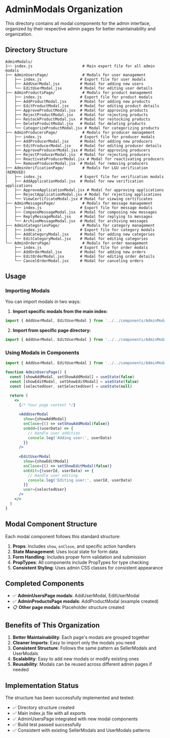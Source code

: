 # AdminModals Organization

This directory contains all modal components for the admin interface, organized by their respective admin pages for better maintainability and organization.

## Directory Structure

```
AdminModals/
├── index.js                      # Main export file for all admin modals
├── AdminUsersPage/               # Modals for user management
│   ├── index.js                 # Export file for user modals
│   ├── AddUserModal.jsx         # Modal for adding new users
│   └── EditUserModal.jsx        # Modal for editing user details
├── AdminProductsPage/            # Modals for product management
│   ├── index.js                 # Export file for product modals
│   ├── AddProductModal.jsx      # Modal for adding new products
│   ├── EditProductModal.jsx     # Modal for editing product details
│   ├── ApproveProductModal.jsx  # Modal for approving products
│   ├── RejectProductModal.jsx   # Modal for rejecting products
│   ├── RestockProductModal.jsx  # Modal for restocking products
│   ├── DeleteProductModal.jsx   # Modal for deleting products
│   └── CategorizeProductModal.jsx # Modal for categorizing products
├── AdminProducersPage/           # Modals for producer management
│   ├── index.js                 # Export file for producer modals
│   ├── AddProducerModal.jsx     # Modal for adding new producers
│   ├── EditProducerModal.jsx    # Modal for editing producer details
│   ├── ApproveProducerModal.jsx # Modal for approving producers
│   ├── RejectProducerModal.jsx  # Modal for rejecting producers
│   ├── ReactivateProducerModal.jsx # Modal for reactivating producers
│   └── RemoveProducerModal.jsx  # Modal for removing producers
├── AdminVerificationPage/        # Modals for LGU verification (REMOVED)
│   ├── index.js                 # Export file for verification modals
│   ├── AddApplicationModal.jsx  # Modal for new verification applications
│   ├── ApproveApplicationModal.jsx # Modal for approving applications
│   ├── RejectApplicationModal.jsx # Modal for rejecting applications
│   └── ViewCertificateModal.jsx # Modal for viewing certificates
├── AdminMessagesPage/            # Modals for message management
│   ├── index.js                 # Export file for message modals
│   ├── ComposeMessageModal.jsx  # Modal for composing new messages
│   ├── ReplyMessageModal.jsx    # Modal for replying to messages
│   └── ArchiveMessageModal.jsx  # Modal for archiving messages
├── AdminCategoriesPage/          # Modals for category management
│   ├── index.js                 # Export file for category modals
│   ├── AddCategoryModal.jsx     # Modal for adding new categories
│   └── EditCategoryModal.jsx    # Modal for editing categories
└── AdminOrdersPage/              # Modals for order management
    ├── index.js                 # Export file for order modals
    ├── AddOrderModal.jsx        # Modal for adding new orders
    ├── EditOrderModal.jsx       # Modal for editing order details
    └── CancelOrderModal.jsx     # Modal for canceling orders
```

## Usage

### Importing Modals

You can import modals in two ways:

1. **Import specific modals from the main index:**
```jsx
import { AddUserModal, EditUserModal } from '../../components/AdminModals'
```

2. **Import from specific page directory:**
```jsx
import { AddUserModal, EditUserModal } from '../../components/AdminModals/AdminUsersPage'
```

### Using Modals in Components

```jsx
import { AddUserModal, EditUserModal } from '../../components/AdminModals'

function AdminUsersPage() {
  const [showAddModal, setShowAddModal] = useState(false)
  const [showEditModal, setShowEditModal] = useState(false)
  const [selectedUser, setSelectedUser] = useState(null)

  return (
    <>
      {/* Your page content */}
      
      <AddUserModal 
        show={showAddModal}
        onClose={() => setShowAddModal(false)}
        onAdd={(userData) => {
          // Handle user addition
          console.log('Adding user:', userData)
        }}
      />
      
      <EditUserModal 
        show={showEditModal}
        onClose={() => setShowEditModal(false)}
        onEdit={(userId, userData) => {
          // Handle user editing
          console.log('Editing user:', userId, userData)
        }}
        user={selectedUser}
      />
    </>
  )
}
```

## Modal Component Structure

Each modal component follows this standard structure:

1. **Props**: Includes `show`, `onClose`, and specific action handlers
2. **State Management**: Uses local state for form data
3. **Form Handling**: Includes proper form validation and submission
4. **PropTypes**: All components include PropTypes for type checking
5. **Consistent Styling**: Uses admin CSS classes for consistent appearance

## Completed Components

- ✅ **AdminUsersPage modals**: AddUserModal, EditUserModal
- ✅ **AdminProductsPage modals**: AddProductModal (example created)
- 📋 **Other page modals**: Placeholder structure created

## Benefits of This Organization

1. **Better Maintainability**: Each page's modals are grouped together
2. **Cleaner Imports**: Easy to import only the modals you need
3. **Consistent Structure**: Follows the same pattern as SellerModals and UserModals
4. **Scalability**: Easy to add new modals or modify existing ones
5. **Reusability**: Modals can be reused across different admin pages if needed

## Implementation Status

The structure has been successfully implemented and tested:
- ✅ Directory structure created
- ✅ Main index.js file with all exports
- ✅ AdminUsersPage integrated with new modal components
- ✅ Build test passed successfully
- ✅ Consistent with existing SellerModals and UserModals patterns